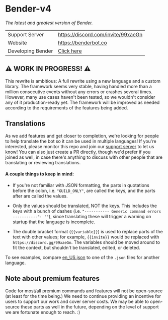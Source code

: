 # Bender-v4
_The latest and greatest version of Bender._

|   |   |
|---|---|
| Support Server | https://discord.com/invite/99xaeGn |
| Website | https://benderbot.co |
| Developing Bender | [Click here](docs/developing-bender.md) |

## ⚠ WORK IN PROGRESS! ⚠

This rewrite is ambitious: A full rewrite using a new language and a custom library. The framework seems very stable, having handled more than a million consecutive events without any errors or crashes several times. However, many use cases haven't been tested, so we wouldn't consider any of it production-ready yet. The framework will be improved as needed according to the requirements of the features being added.

## Translations

As we add features and get closer to completion, we're looking for people to help translate the bot so it can be used in multiple languages! If you're interested, please monitor this repo and join our [support server](https://discord.gg/99xaeGn) to let us know! You can also just create a PR directly, though we'd prefer if you joined as well, in case there's anything to discuss with other people that are translating or reviewing translations.

#### A couple things to keep in mind:

- If you're not familiar with JSON formatting, the parts in quotations before the colon, i.e. `"GUILD_ONLY"`, are called the keys, and the parts after are called the values.

- Only the values should be translated, NOT the keys. This includes the keys with a bunch of dashes (i.e. `"----------- Generic command errors -----------": ""`), since translating these will trigger a warning on startup that the language is incomplete.

- The double bracket format (`{{variable}}`) is used to replace parts of the text with other values; for example, `{{invite}}` would be replaced with `https://discord.gg/99xaeGn`. The variables should be moved around to fit the context, but shouldn't be translated, edited, or deleted.

To see examples, compare [en_US.json](/src/text/en_US.json) to one of the `.json` files for another language.

## Note about premium features

Code for most/all premium commands and features will not be open-source (at least for the time being.) We need to continue providing an incentive for users to support our work and cover server costs. We may be able to open-source these parts as well in the future, depending on the level of support we are fortunate enough to reach. :)